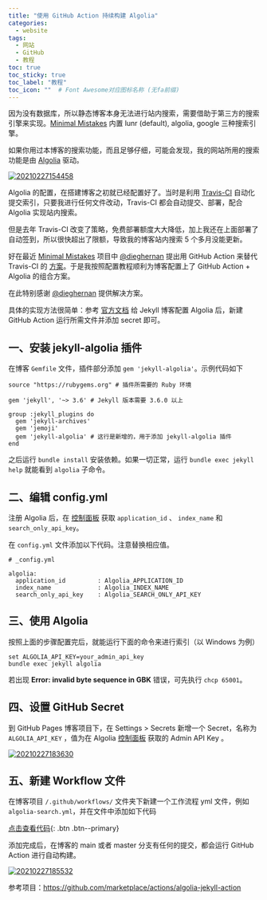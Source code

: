 ```yaml
---
title: "使用 GitHub Action 持续构建 Algolia"
categories:
  - website
tags:
  - 网站
  - GitHub
  - 教程
toc: true
toc_sticky: true
toc_label: "教程"
toc_icon: ""  # Font Awesome对应图标名称 (无fa前缀)	
---
```

因为没有数据库，所以静态博客本身无法进行站内搜索，需要借助于第三方的搜索引擎来实现。[Minimal Mistakes][2] 内置 lunr (default), algolia, google 三种搜索引擎。

如果你用过本博客的搜索功能，而且足够仔细，可能会发现，我的网站所用的搜索功能是由 [Algolia][1] 驱动。

[![20210227154458](https://fastly.jsdelivr.net/gh/sunete/imghost/img20210227154458.png)](https://fastly.jsdelivr.net/gh/sunete/imghost/img20210227154458.png)

Algolia 的配置，在搭建博客之初就已经配置好了。当时是利用 [Travis-CI][3] 自动化提交索引，只要我进行任何文件改动，Travis-CI 都会自动提交、部署，配合 Algolia 实现站内搜索。

但是去年 Travis-CI 改变了策略，免费部署额度大大降低，加上我还在上面部署了自动签到，所以很快超出了限额，导致我的博客站内搜索 5 个多月没能更新。

好在最近 [Minimal Mistakes][2] 项目中 [@dieghernan][4] 提出用 GitHub Action 来替代 Travis-CI 的 [方案][5]。于是我按照配置教程顺利为博客配置上了 GitHub Action + Algolia 的组合方案。

在此特别感谢 [@dieghernan][4] 提供解决方案。

具体的实现方法很简单：参考 [官方文档][6] 给 Jekyll 博客配置 Algolia 后，新建 GitHub Action 运行所需文件并添加 secret 即可。

## 一、安装 jekyll-algolia 插件
在博客 `Gemfile` 文件，插件部分添加 `gem 'jekyll-algolia'`。示例代码如下

```
source "https://rubygems.org" # 插件所需要的 Ruby 环境

gem 'jekyll', '~> 3.6' # Jekyll 版本需要 3.6.0 以上

group :jekyll_plugins do
  gem 'jekyll-archives'
  gem 'jemoji'
  gem 'jekyll-algolia' # 这行是新增的，用于添加 jekyll-algolia 插件
end
```
之后运行 `bundle install` 安装依赖。如果一切正常，运行 `bundle exec jekyll help` 就能看到 `algolia` 子命令。

## 二、编辑 config.yml
注册 Algolia 后，在 [控制面板][7] 获取 `application_id` 、 `index_name` 和 `search_only_api_key`。

在 `config.yml` 文件添加以下代码。注意替换相应值。
```
# _config.yml

algolia:
  application_id         : Algolia_APPLICATION_ID
  index_name             : Algolia_INDEX_NAME
  search_only_api_key    : Algolia_SEARCH_ONLY_API_KEY
```

## 三、使用 Algolia
按照上面的步骤配置完后，就能运行下面的命令来进行索引（以 Windows 为例）
```
set ALGOLIA_API_KEY=your_admin_api_key
bundle exec jekyll algolia
```
若出现 **Error: invalid byte sequence in GBK** 错误，可先执行 `chcp 65001`。

## 四、设置 GitHub Secret
到 GitHub Pages 博客项目下，在 Settings > Secrets 新增一个 Secret，名称为 `ALGOLIA_API_KEY` ，值为在  Algolia [控制面板][7] 获取的 Admin API Key 。

[![20210227183630](https://fastly.jsdelivr.net/gh/sunete/imghost/img20210227183630.png)](https://fastly.jsdelivr.net/gh/sunete/imghost/img20210227183630.png)

## 五、新建 Workflow 文件
在博客项目 `/.github/workflows/` 文件夹下新建一个工作流程 yml 文件，例如 `algolia-search.yml`，并在文件中添加如下代码

[点击查看代码](https://github.com/dieghernan/algolia-jekyll-action#the-action){: .btn .btn--primary}

添加完成后，在博客的 main 或者 master 分支有任何的提交，都会运行 GitHub Action 进行自动构建。

[![20210227185532](https://fastly.jsdelivr.net/gh/sunete/imghost/img20210227185532.png)](https://fastly.jsdelivr.net/gh/sunete/imghost/img20210227185532.png)

参考项目：<https://github.com/marketplace/actions/algolia-jekyll-action>


[1]: https://www.algolia.com/
[2]: https://github.com/mmistakes/minimal-mistakes
[3]: http://travis-ci.com/
[4]: https://github.com/dieghernan
[5]: https://github.com/mmistakes/minimal-mistakes/discussions/2807
[6]: https://community.algolia.com/jekyll-algolia/getting-started.html
[7]: https://www.algolia.com/api-keys